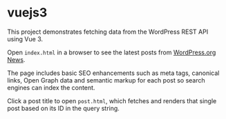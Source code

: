 # vuejs3

This project demonstrates fetching data from the WordPress REST API using Vue 3.

Open `index.html` in a browser to see the latest posts from [WordPress.org News](https://wordpress.org/news/).

The page includes basic SEO enhancements such as meta tags, canonical links, Open Graph data and semantic markup for each post so search engines can index the content.

Click a post title to open `post.html`, which fetches and renders that single post based on its ID in the query string.
